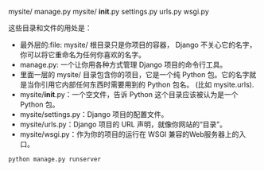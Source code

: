 mysite/
    manage.py
    mysite/
        __init__.py
        settings.py
        urls.py
        wsgi.py

这些目录和文件的用处是：
+ 最外层的:file: mysite/ 根目录只是你项目的容器， Django 不关心它的名字，你可以将它重命名为任何你喜欢的名字。
+ manage.py: 一个让你用各种方式管理 Django 项目的命令行工具。
+ 里面一层的 mysite/ 目录包含你的项目，它是一个纯 Python 包。它的名字就是当你引用它内部任何东西时需要用到的 Python 包名。 (比如 mysite.urls).
+ mysite/__init__.py：一个空文件，告诉 Python 这个目录应该被认为是一个 Python 包。
+ mysite/settings.py：Django 项目的配置文件。
+ mysite/urls.py：Django 项目的 URL 声明，就像你网站的“目录”。
+ mysite/wsgi.py：作为你的项目的运行在 WSGI 兼容的Web服务器上的入口。

```python
python manage.py runserver

